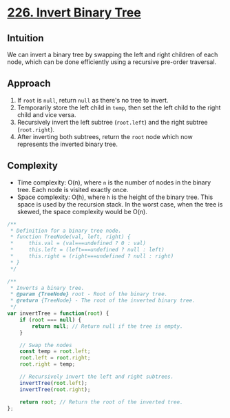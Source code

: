 # [226. Invert Binary Tree](https://leetcode.com/problems/invert-binary-tree/)

## Intuition

We can invert a binary tree by swapping the left and right children of each node, which can be done efficiently using a recursive pre-order traversal.

## Approach

1. If `root` is `null`, return `null` as there's no tree to invert.
2. Temporarily store the left child in `temp`, then set the left child to the right child and vice versa.
3. Recursively invert the left subtree (`root.left`) and the right subtree (`root.right`).
4. After inverting both subtrees, return the `root` node which now represents the inverted binary tree.

## Complexity

- Time complexity: O(n), where `n` is the number of nodes in the binary tree. Each node is visited exactly once.
- Space complexity: O(h), where `h` is the height of the binary tree. This space is used by the recursion stack. In the worst case, when the tree is skewed, the space complexity would be O(n).

```javascript
/**
 * Definition for a binary tree node.
 * function TreeNode(val, left, right) {
 *     this.val = (val===undefined ? 0 : val)
 *     this.left = (left===undefined ? null : left)
 *     this.right = (right===undefined ? null : right)
 * }
 */

/**
 * Inverts a binary tree.
 * @param {TreeNode} root - Root of the binary tree.
 * @return {TreeNode} - The root of the inverted binary tree.
 */
var invertTree = function(root) {
    if (root === null) {
        return null; // Return null if the tree is empty.
    }

    // Swap the nodes
    const temp = root.left;
    root.left = root.right;
    root.right = temp;

    // Recursively invert the left and right subtrees.
    invertTree(root.left);
    invertTree(root.right);

    return root; // Return the root of the inverted tree.
};
```
